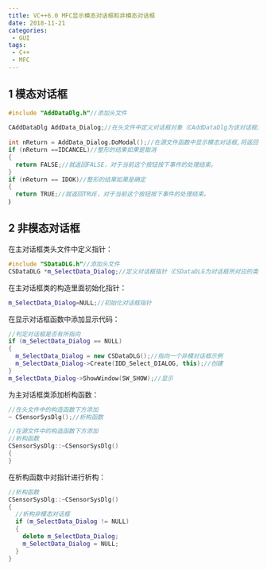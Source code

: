 ```yaml
---
title: VC++6.0 MFC显示模态对话框和非模态对话框
date: 2018-11-21
categories:
 - GUI
tags:
 - C++
 - MFC
---
```


## 1 模态对话框

```cpp
#include "AddDataDlg.h"//添加头文件
 
CAddDataDlg AddData_Dialog;//在头文件中定义对话框对象（CAddDataDlg为该对话框对应的类）
 
int nReturn = AddData_Dialog.DoModal();//在源文件函数中显示模态对话框,将返回值赋给nReturn
if (nReturn ==IDCANCEL)//整形的结果如果是取消
{
  return FALSE;//就返回FALSE，对于当前这个按钮按下事件的处理结束。
}
if (nReturn == IDOK)//整形的结果如果是确定
{
  return TRUE;//就返回TRUE，对于当前这个按钮按下事件的处理结束。
｝
```

## 2 非模态对话框

在主对话框类头文件中定义指针：

```cpp
#include "SDataDLG.h"//添加头文件
CSDataDLG *m_SelectData_Dialog;//定义对话框指针（CSDataDLG为对话框所对应的类）
```

在主对话框类的构造里面初始化指针：

```cpp
m_SelectData_Dialog=NULL;//初始化对话框指针
```

在显示对话框函数中添加显示代码：

```cpp
//判定对话框是否有所指向
if (m_SelectData_Dialog == NULL)
{
  m_SelectData_Dialog = new CSDataDLG();//指向一个非模对话框示例
  m_SelectData_Dialog->Create(IDD_Select_DIALOG, this);//创建
}
m_SelectData_Dialog->ShowWindow(SW_SHOW);//显示
```

为主对话框类添加析构函数：

```cpp
//在头文件中的构造函数下方添加
~ CSensorSysDlg();//析构函数

//在源文件中的构造函数下方添加
//析构函数
CSensorSysDlg::~CSensorSysDlg() 
{
}
```

在析构函数中对指针进行析构：

```cpp
//析构函数
CSensorSysDlg::~CSensorSysDlg() 
{
  //析构非模态对话框
  if (m_SelectData_Dialog != NULL)
  {
    delete m_SelectData_Dialog;
    m_SelectData_Dialog = NULL;
  }
}
```

